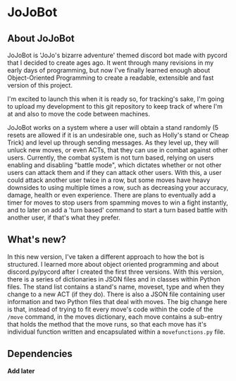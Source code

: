 # JoJoBot
## About JoJoBot
JoJoBot is 'JoJo's bizarre adventure' themed discord bot made with pycord that I decided to create ages ago. It went through many revisions in my early days of programming, but now I've finally learned enough about Object-Oriented Programming to create a readable, extensible and fast version of this project.

I'm excited to launch this when it is ready so, for tracking's sake, I'm going to upload my development to this git repository to keep track of where I'm at and also to move the code between machines.

JoJoBot works on a system where a user will obtain a stand randomly (5 resets are allowed if it is an undesirable one, such as Holly's stand or Cheap Trick) and level up through sending messages. As they level up, they will unluck new moves, or even ACTs, that they can use in combat against other users. Currently, the combat system is not turn based, relying on users enabling and disabling "battle mode", which dictates whether or not other users can attack them and if they can attack other users. With this, a user could attack another user twice in a row, but some moves have heavy downsides to using multiple times a row, such as decreasing your accuracy, damage, health or even experience. There are plans to eventually add a timer for moves to stop users from spamming moves to win a fight instantly, and to later on add a 'turn based' command to start a turn based battle with another user, if that's what they prefer.

## What's new?
In this new version, I've taken a different approach to how the bot is structured. I learned more about object oriented programming and about discord.py/pycord after I created the first three versions. With this version, there is a series of dictionaries in JSON files and in classes within Python files. The stand list contains a stand's name, moveset, type and when they change to a new ACT (if they do). There is also a JSON file containing user information and two Python files that deal with moves. The big change here is that, instead of trying to fit every move's code within the code of the `/move` command, in the moves dictionary, each move contains a sub-entry that holds the method that the move runs, so that each move has it's individual function written and encapsulated within a `movefunctions.py` file.

## Dependencies
**Add later**
